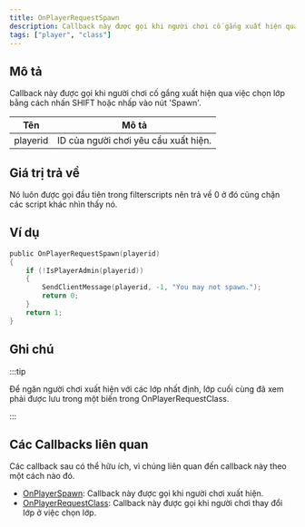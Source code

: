 ```yaml
---
title: OnPlayerRequestSpawn
description: Callback này được gọi khi người chơi cố gắng xuất hiện qua việc chọn lớp bằng cách nhấn SHIFT hoặc nhấp vào nút 'Spawn'.
tags: ["player", "class"]
---
```


## Mô tả

Callback này được gọi khi người chơi cố gắng xuất hiện qua việc chọn lớp bằng cách nhấn SHIFT hoặc nhấp vào nút 'Spawn'.

| Tên      | Mô tả                                      |
| -------- | ------------------------------------------ |
| playerid | ID của người chơi yêu cầu xuất hiện.       |

## Giá trị trả về

Nó luôn được gọi đầu tiên trong filterscripts nên trả về 0 ở đó cũng chặn các script khác nhìn thấy nó.

## Ví dụ

```c
public OnPlayerRequestSpawn(playerid)
{
    if (!IsPlayerAdmin(playerid))
    {
        SendClientMessage(playerid, -1, "You may not spawn.");
        return 0;
    }
    return 1;
}
```

## Ghi chú

<TipNPCCallbacks />

:::tip

Để ngăn người chơi xuất hiện với các lớp nhất định, lớp cuối cùng đã xem phải được lưu trong một biến trong OnPlayerRequestClass.

:::

## Các Callbacks liên quan

Các callback sau có thể hữu ích, vì chúng liên quan đến callback này theo một cách nào đó. 

- [OnPlayerSpawn](OnPlayerSpawn): Callback này được gọi khi người chơi xuất hiện. 
- [OnPlayerRequestClass](OnPlayerRequestClass): Callback này được gọi khi người chơi thay đổi lớp ở việc chọn lớp.